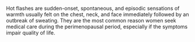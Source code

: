 Hot flashes are sudden-onset, spontaneous, and episodic sensations of warmth usually felt on the chest, neck, and face immediately followed by an outbreak of sweating. They are the most common reason women seek medical care during the perimenopausal period, especially if the symptoms impair quality of life.